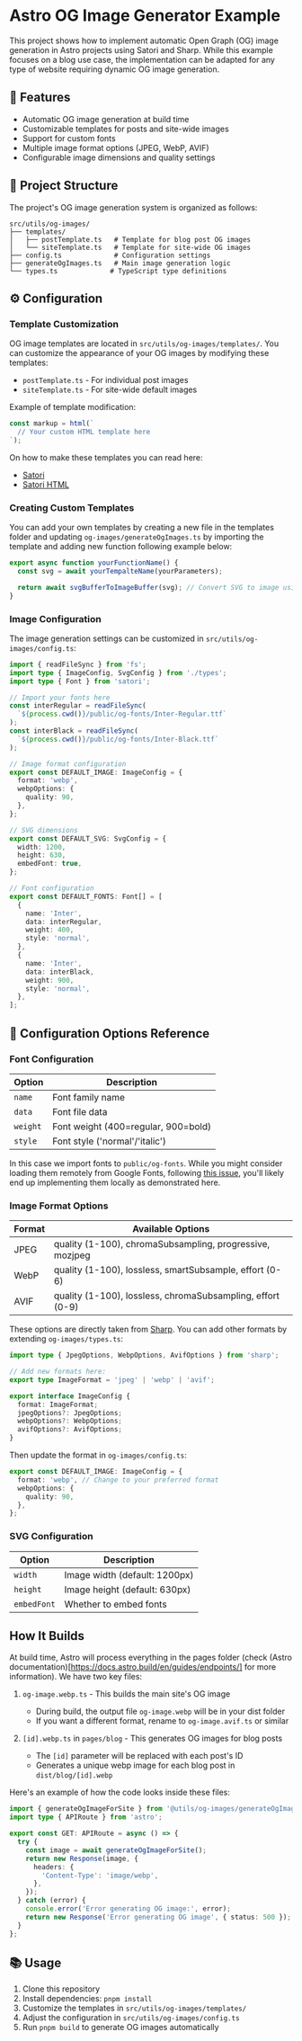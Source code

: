 # Astro OG Image Generator Example

This project shows how to implement automatic Open Graph (OG) image generation
in Astro projects using Satori and Sharp. While this example focuses on a blog
use case, the implementation can be adapted for any type of website requiring
dynamic OG image generation.

## 🌟 Features

- Automatic OG image generation at build time
- Customizable templates for posts and site-wide images
- Support for custom fonts
- Multiple image format options (JPEG, WebP, AVIF)
- Configurable image dimensions and quality settings

## 🚀 Project Structure

The project's OG image generation system is organized as follows:

```
src/utils/og-images/
├── templates/
│   ├── postTemplate.ts   # Template for blog post OG images
│   └── siteTemplate.ts   # Template for site-wide OG images
├── config.ts             # Configuration settings
├── generateOgImages.ts   # Main image generation logic
└── types.ts             # TypeScript type definitions
```

## ⚙️ Configuration

### Template Customization

OG image templates are located in `src/utils/og-images/templates/`. You can
customize the appearance of your OG images by modifying these templates:

- `postTemplate.ts` - For individual post images
- `siteTemplate.ts` - For site-wide default images

Example of template modification:

```typescript
const markup = html(`
  // Your custom HTML template here
`);
```

On how to make these templates you can read here:

- [Satori](https://github.com/vercel/satori)
- [Satori HTML](https://github.com/natemoo-re/satori-html?tab=readme-ov-file)

### Creating Custom Templates

You can add your own templates by creating a new file in the templates folder
and updating `og-images/generateOgImages.ts` by importing the template and
adding new function following example below:

```typescript name=og-images/generateOgImages.ts
export async function yourFunctionName() {
  const svg = await yourTempalteName(yourParameters);

  return await svgBufferToImageBuffer(svg); // Convert SVG to image using Sharp
}
```

### Image Configuration

The image generation settings can be customized in
`src/utils/og-images/config.ts`:

```typescript name=src/utils/og-images/config.ts
import { readFileSync } from 'fs';
import type { ImageConfig, SvgConfig } from './types';
import type { Font } from 'satori';

// Import your fonts here
const interRegular = readFileSync(
  `${process.cwd()}/public/og-fonts/Inter-Regular.ttf`
);
const interBlack = readFileSync(
  `${process.cwd()}/public/og-fonts/Inter-Black.ttf`
);

// Image format configuration
export const DEFAULT_IMAGE: ImageConfig = {
  format: 'webp',
  webpOptions: {
    quality: 90,
  },
};

// SVG dimensions
export const DEFAULT_SVG: SvgConfig = {
  width: 1200,
  height: 630,
  embedFont: true,
};

// Font configuration
export const DEFAULT_FONTS: Font[] = [
  {
    name: 'Inter',
    data: interRegular,
    weight: 400,
    style: 'normal',
  },
  {
    name: 'Inter',
    data: interBlack,
    weight: 900,
    style: 'normal',
  },
];
```

## 📝 Configuration Options Reference

### Font Configuration

| Option   | Description                         |
| -------- | ----------------------------------- |
| `name`   | Font family name                    |
| `data`   | Font file data                      |
| `weight` | Font weight (400=regular, 900=bold) |
| `style`  | Font style ('normal'/'italic')      |

In this case we import fonts to `public/og-fonts`. While you might consider
loading them remotely from Google Fonts, following
[this issue](https://github.com/vercel/satori/issues/590), you'll likely end up
implementing them locally as demonstrated here.

### Image Format Options

| Format | Available Options                                          |
| ------ | ---------------------------------------------------------- |
| JPEG   | quality (1-100), chromaSubsampling, progressive, mozjpeg   |
| WebP   | quality (1-100), lossless, smartSubsample, effort (0-6)    |
| AVIF   | quality (1-100), lossless, chromaSubsampling, effort (0-9) |

These options are directly taken from [Sharp](https://sharp.pixelplumbing.com/).
You can add other formats by extending `og-images/types.ts`:

```typescript
import type { JpegOptions, WebpOptions, AvifOptions } from 'sharp';

// Add new formats here:
export type ImageFormat = 'jpeg' | 'webp' | 'avif';

export interface ImageConfig {
  format: ImageFormat;
  jpegOptions?: JpegOptions;
  webpOptions?: WebpOptions;
  avifOptions?: AvifOptions;
}
```

Then update the format in `og-images/config.ts`:

```typescript
export const DEFAULT_IMAGE: ImageConfig = {
  format: 'webp', // Change to your preferred format
  webpOptions: {
    quality: 90,
  },
};
```

### SVG Configuration

| Option      | Description                   |
| ----------- | ----------------------------- |
| `width`     | Image width (default: 1200px) |
| `height`    | Image height (default: 630px) |
| `embedFont` | Whether to embed fonts        |

## How It Builds

At build time, Astro will process everything in the pages folder (check (Astro
documentation)[https://docs.astro.build/en/guides/endpoints/] for more
information). We have two key files:

1. `og-image.webp.ts` - This builds the main site's OG image

   - During build, the output file `og-image.webp` will be in your dist folder
   - If you want a different format, rename to `og-image.avif.ts` or similar

2. `[id].webp.ts` in `pages/blog` - This generates OG images for blog posts
   - The `[id]` parameter will be replaced with each post's ID
   - Generates a unique webp image for each blog post in `dist/blog/[id].webp`

Here's an example of how the code looks inside these files:

```typescript name=og-image.webp.ts
import { generateOgImageForSite } from '@utils/og-images/generateOgImages';
import type { APIRoute } from 'astro';

export const GET: APIRoute = async () => {
  try {
    const image = await generateOgImageForSite();
    return new Response(image, {
      headers: {
        'Content-Type': 'image/webp',
      },
    });
  } catch (error) {
    console.error('Error generating OG image:', error);
    return new Response('Error generating OG image', { status: 500 });
  }
};
```

## 📚 Usage

1. Clone this repository
2. Install dependencies: `pnpm install`
3. Customize the templates in `src/utils/og-images/templates/`
4. Adjust the configuration in `src/utils/og-images/config.ts`
5. Run `pnpm build` to generate OG images automatically
